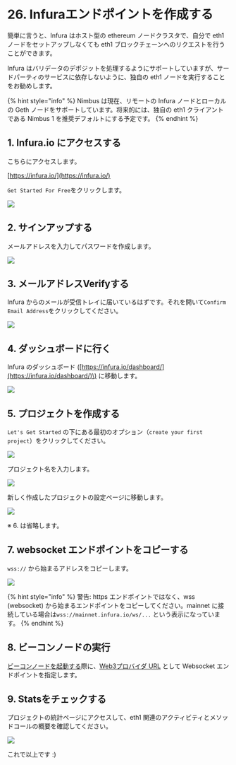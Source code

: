 # 26. Infuraエンドポイントを作成する

簡単に言うと、Infura はホスト型の ethereum ノードクラスタで、自分で eth1 ノードをセットアップしなくても eth1 ブロックチェーンへのリクエストを行うことができます。

Infura はバリデータのデポジットを処理するようにサポートしていますが、サードパーティのサービスに依存しないように、独自の eth1 ノードを実行することをお勧めします。

{% hint style="info" %}
Nimbus は現在、リモートの Infura ノードとローカルの Geth ノードをサポートしています。将来的には、独自の eth1 クライアントである Nimbus 1 を推奨デフォルトにする予定です。
{% endhint %}

## 1. Infura.io にアクセスする

こちらにアクセスします。

[https://infura.io/](https://infura.io/)

`Get Started For Free`をクリックします。

![](../.gitbook/assets/26-1.png)

## 2. サインアップする

メールアドレスを入力してパスワードを作成します。

![](../.gitbook/assets/26-2.png)

## 3. メールアドレスVerifyする

Infura からのメールが受信トレイに届いているはずです。それを開いて`Confirm Email Address`をクリックしてください。

![](../.gitbook/assets/26-3.png)

## 4. ダッシュボードに行く

Infura のダッシュボード \([https://infura.io/dashboard/](https://infura.io/dashboard/)\) に移動します。

![](../.gitbook/assets/26-4.png)

## 5. プロジェクトを作成する

`Let's Get Started` の下にある最初のオプション（`create your first project`）をクリックしてください。

![](../.gitbook/assets/26-5.png)

プロジェクト名を入力します。

![](../.gitbook/assets/26-5-2.png)

新しく作成したプロジェクトの設定ページに移動します。

![](../.gitbook/assets/26-5-3.png)

※ 6. は省略します。

## 7. websocket エンドポイントをコピーする

`wss://` から始まるアドレスをコピーします。

![](../.gitbook/assets/26-7.png)

{% hint style="info" %}
警告: https エンドポイントではなく、wss \(websocket\) から始まるエンドポイントをコピーしてください。mainnet に接続している場合は`wss://mainnet.infura.io/ws/...` という表示になっています。
{% endhint %}

## 8. ビーコンノードの実行

[ビーコンノードを起動する](https://haruki.gitbook.io/nimbus-book-ja/how-to/10-sync-the-beacon-node)際に、[Web3プロバイダ URL](https://haruki.gitbook.io/nimbus-book-ja/how-to/10-sync-the-beacon-node#web-3-purobaida-url) として Websocket エンドポイントを指定します。

## 9. Statsをチェックする

プロジェクトの統計ページにアクセスして、eth1 関連のアクティビティとメソッドコールの概要を確認してください。

![](../.gitbook/assets/26-9.png)

これで以上です :\)

